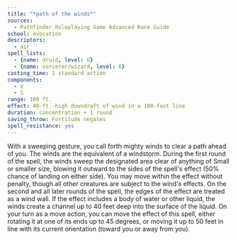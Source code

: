 ```yaml
---
title: "*path of the winds*"
sources:
  - Pathfinder Roleplaying Game Advanced Race Guide
school: evocation
descriptors:
  - air
spell_lists:
  - {name: druid, level: 6}
  - {name: sorcerer/wizard, level: 6}
casting_time: 1 standard action
components:
  - V
  - S
range: 100 ft.
effect: 40-ft.-high downdraft of wind in a 100-foot line
duration: concentration + 1 round
saving_throw: Fortitude negates
spell_resistance: yes
---
```


With a sweeping gesture, you call forth mighty winds to clear a path ahead of you. The winds are the equivalent of a windstorm. During the first round of the spell, the winds sweep the designated area clear of anything of Small or smaller size, blowing it outward to the sides of the spell's effect (50% chance of landing on either side). You may move within the effect without penalty, though all other creatures are subject to the wind's effects. On the second and all later rounds of the spell, the edges of the effect are treated as a wind wall. If the effect includes a body of water or other liquid, the winds create a channel up to 40 feet deep into the surface of the liquid. On your turn as a move action, you can move the effect of this spell, either rotating it at one of its ends up to 45 degrees, or moving it up to 50 feet in line with its current orientation (toward you or away from you).
